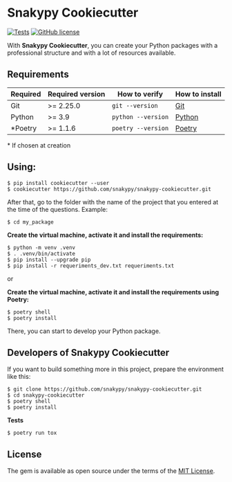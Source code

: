 # Snakypy Cookiecutter

[![Tests](https://github.com/snakypy/snakypy-cookiecutter/actions/workflows/tests.yml/badge.svg)](https://github.com/snakypy/snakypy-cookiecutter/actions/workflows/tests.yml)
[![GitHub license](https://img.shields.io/github/license/snakypy/snakypy-cookiecutter)](https://github.com/snakypy/snakypy-cookiecutter/blob/main/LICENSE)

With **Snakypy Cookiecutter**, you can create your Python packages with a professional structure and with a lot of resources available.

## Requirements

| Required        | Required version    |   How to verify     | How to install  |
| --------------- | ------------------- | ------------------- | --------------- |
| Git             |   >= 2.25.0         | `git --version`     | [Git](http://git-scm.com/) |
| Python          |   >= 3.9            | `python --version`  | [Python](https://www.python.org/about/gettingstarted/) |
| *Poetry         |   >= 1.1.6          | `poetry --version`     | [Poetry](https://python-poetry.org/docs/#installation) |


\* If chosen at creation

## Using:

```
$ pip install cookiecutter --user
$ cookiecutter https://github.com/snakypy/snakypy-cookiecutter.git
```
After that, go to the folder with the name of the project that you entered at the time of the questions. Example:

```
$ cd my_package
```

**Create the virtual machine, activate it and install the requirements:**

```
$ python -m venv .venv
$ . .venv/bin/activate
$ pip install --upgrade pip
$ pip install -r requeriments_dev.txt requeriments.txt
```

or

**Create the virtual machine, activate it and install the requirements using Poetry:**

```
$ poetry shell
$ poetry install
```

There, you can start to develop your Python package.

## Developers of Snakypy Cookiecutter

If you want to build something more in this project, prepare the environment like this:

```
$ git clone https://github.com/snakypy/snakypy-cookiecutter.git
$ cd snakypy-cookiecutter
$ poetry shell
$ poetry install
```

**Tests**

```
$ poetry run tox
```

## License

The gem is available as open source under the terms of the [MIT License](https://github.com/snakypy/snakypy-cookiecutter/blob/master/LICENSE).
